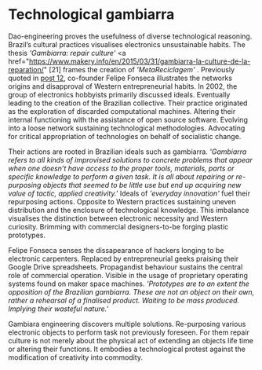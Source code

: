 # Technological gambiarra 



Dao-engineering proves the usefulness of diverse technological reasoning. Brazil’s cultural practices visualises electronics unsustainable habits. The thesis *'Gambiarra: repair culture'* <a href="https://www.makery.info/en/2015/03/31/gambiarra-la-culture-de-la-reparation/" [21] </a> frames the creation of *'MetaReciclagem'* . Previously quoted in <a href="#post-post12">post 12</a>, co-founder Felipe Fonseca illustrates the networks origins and disapproval of Western entrepreneurial habits. In 2002, the group of electronics hobbyists primarily discussed ideals. Eventually leading to the creation of the Brazilian collective. Their practice originated as the exploration of discarded computational machines. Altering their internal functioning with the assistance of open source software. Evolving into a loose network sustaining technological methodologies. Advocating for critical appropriation of technologies on behalf of socialistic change. 



Their actions are rooted in Brazilian ideals such as gambiarra. *'Gambiarra refers to all kinds of improvised solutions to concrete problems that appear when one doesn’t have access to the proper tools, materials, parts or specific knowledge to perform a given task. It is all about repairing or re-purposing objects that seemed to be little use but end up acquiring new value of tactic, applied creativity.'* Ideals of *'everyday innovation'* fuel their repurposing actions. Opposite to Western practices sustaining uneven distribution and the enclosure of technological knowledge. This imbalance visualises the distinction between electronic necessity and Western curiosity. Brimming with commercial designers-to-be forging plastic prototypes. 



Felipe Fonseca senses the dissapearance of hackers longing to be electronic carpenters. Replaced by entrepreneurial geeks praising their Google Drive spreadsheets. Propagandist behaviour sustains the central role of commercial operation. Visible in the usage of proprietary operating systems found on maker space machines. *'Prototypes are to an extent the opposition of the Brazilian gambiarra. These are not an object on their own, rather a rehearsal of a finalised product. Waiting to be mass produced. Implying their wasteful nature.'*



Gambiara engineering discovers multiple solutions. Re-purposing various electronic objects to perform task not previously foreseen. For them repair culture is not merely about the physical act of extending an objects life time or altering their functions. It embodies a technological protest against the modification of creativity into commodity.  
